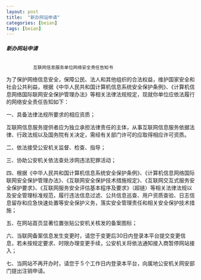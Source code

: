 ```yaml
---
layout: post
title:  "新办网站申请"
categories: [beian]
tags: [beian]
---
```

##### 新办网站申请


#### 


###### 
              互联网信息服务单位网络安全责任告知书

为了保护网络信息安全，保障公民、法人和其他组织的合法权益，维护国家安全和社会公共利益，根据《中华人民共和国计算机信息系统安全保护条例》、《计算机信息网络国际联网安全保护管理办法》等相关法律法规规定，现就你单位应依法履行的网络安全责任告知如下：

一、具备法律法规所要求的相应资质；

互联网信息服务提供者应为独立承担法律责任的主体，从事互联网信息服务依据法律、行政法规以及国务院有关决定，需经有关部门许可的应取得相应许可资质。

二、依法接受公安机关监督、检查、指导；

三、协助公安机关依法查处涉网违法犯罪活动；

四、根据《中华人民共和国计算机信息系统安全保护条例》、《计算机信息网络国际联网安全保护管理办法》、《互联网安全保护技术措施规定》、《互联网交互式服务安全保护要求》、《互联网服务安全评估基本程序及要求》（超链）等相关法律法规以及安全管理标准规范，履行违法信息过滤、公共信息巡查、用户资质查验、日志信息留存和应急快速处置等安全保护义务，落实安全管理责任和相关安全保护技术措施；

五、在网站首页显著位置张贴公安机关核发的备案图标；

六、当联网备案信息发生变更时，请您于变更后30日内登录本平台提交变更信息，若未按规定要求、时限办理变更手续，公安机关将依法通知接入商暂停网站接入；

七、当网站不再开办时，请您于５个工作日内登录本平台，向属地公安机关网安部门提出注销申请。
